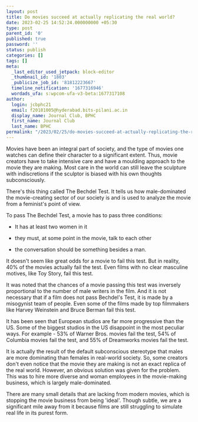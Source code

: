 ```yaml
---
layout: post
title: Do movies succeed at actually replicating the real world?
date: 2023-02-25 14:52:24.000000000 +05:30
type: post
parent_id: '0'
published: true
password: ''
status: publish
categories: []
tags: []
meta:
  _last_editor_used_jetpack: block-editor
  _thumbnail_id: '1803'
  _publicize_job_id: '81812223667'
  timeline_notification: '1677316946'
  wordads_ufa: s:wpcom-ufa-v3-beta:1677317108
author:
  login: jcbphc21
  email: f20181005@hyderabad.bits-pilani.ac.in
  display_name: Journal Club, BPHC
  first_name: Journal Club
  last_name: BPHC
permalink: "/2023/02/25/do-movies-succeed-at-actually-replicating-the-real-world/"
---
```

<p><!-- wp:paragraph --></p>
<p>Movies have been an integral part of society, and the type of movies one watches can define their character to a significant extent. Thus, movie creators have to take intensive care and have a moulding approach to the movie they are making. Most care in the world can still leave the sculpture with indiscretions if the sculptor is biased with his own thoughts subconsciously.</p>
<p><!-- /wp:paragraph --></p>
<p><!-- wp:paragraph --></p>
<p>There's this thing called The Bechdel Test. It tells us how male-dominated the movie-creating sector of our society is and is used to analyze the movie from a feminist's point of view.</p>
<p><!-- /wp:paragraph --></p>
<p><!-- wp:paragraph --></p>
<p>To pass The Bechdel Test, a movie has to pass three conditions:</p>
<p><!-- /wp:paragraph --></p>
<p><!-- wp:list --></p>
<ul><!-- wp:list-item --></p>
<li>It has at least two women in it</li>
<p><!-- /wp:list-item --></p>
<p><!-- wp:list-item --></p>
<li>they must, at some point in the movie, talk to each other</li>
<p><!-- /wp:list-item --></p>
<p><!-- wp:list-item --></p>
<li>the conversation should be something besides a man.</li>
<p><!-- /wp:list-item --></ul>
<p><!-- /wp:list --></p>
<p><!-- wp:paragraph --></p>
<p>It doesn't seem like great odds for a movie to fail this test. But in reality, 40% of the movies actually fail the test. Even films with no clear masculine motives, like Toy Story, fail this test.</p>
<p><!-- /wp:paragraph --></p>
<p><!-- wp:paragraph --></p>
<p>It was noted that the chances of a movie passing this test was inversely proportional to the number of male writers in the film. And it is not necessary that if a film does not pass Bechdel's Test, it is made by a misogynist team of people. Even some of the films made by top filmmakers like Harvey Weinstein and Bruce Berman fail this test.</p>
<p><!-- /wp:paragraph --></p>
<p><!-- wp:paragraph --></p>
<p>It has been seen that European studios are far more progressive than the US. Some of the biggest studios in the US disappoint in the most peculiar ways. For example - 53% of Warner Bros. movies fail the test, 54% of Columbia movies fail the test, and 55% of Dreamworks movies fail the test.</p>
<p><!-- /wp:paragraph --></p>
<p><!-- wp:paragraph --></p>
<p>It is actually the result of the default subconscious stereotype that males are more dominating than females in real-world society. So, some creators don't even notice that the movie they are making is not an exact replica of the real world. However, an obvious solution was given for the problem. This was to hire more diverse and woman employees in the movie-making business, which is largely male-dominated.&nbsp;</p>
<p><!-- /wp:paragraph --></p>
<p><!-- wp:paragraph --></p>
<p>There are many small details that are lacking from modern movies, which is stopping the movie business from being 'ideal'. Though subtle, we are a significant mile away from it because films are still struggling to simulate real life in its purest form.</p>
<p><!-- /wp:paragraph --></p>
